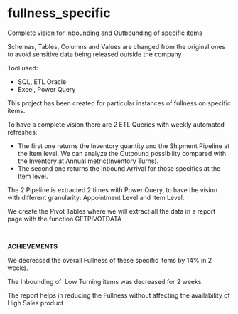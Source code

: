 # fullness_specific
Complete vision for Inbounding and Outbounding of specific items
<p>Schemas, Tables, Columns and Values are changed from the original ones to avoid sensitive data being released outside the company</p>
<p>Tool used:</p>
<ul>
    <li>SQL, ETL Oracle</li>
    <li>Excel, Power Query</li>
</ul>
<p>This project has been created for particular instances of fullness on specific items.</p>
<p>To have a complete vision there are 2 ETL&nbsp;Queries with weekly automated refreshes:</p>
<ul>
    <li>The first one returns the Inventory quantity and the Shipment Pipeline at the Item level. We can analyze the Outbound possibility compared with the Inventory at Annual metric(Inventory Turns).</li>
    <li>The second one returns the Inbound Arrival for those specifics at the Item level.</li>
</ul>
<p>The 2 Pipeline is extracted 2 times with Power Query, to have the vision with different granularity: Appointment Level and Item Level.</p>
<p>We create the Pivot Tables where we will extract all the data in a report page with the function GETPIVOTDATA</p>
<p><br></p>
<p><strong>ACHIEVEMENTS</strong></p>
<p>We decreased the overall Fullness of these specific items by 14% in 2 weeks.</p>
<p>The Inbounding of&nbsp; Low Turning items was decreased for 2 weeks.</p>
<p>The report helps in reducing the Fullness without affecting the availability of High Sales product</p>
<p><br></p>
